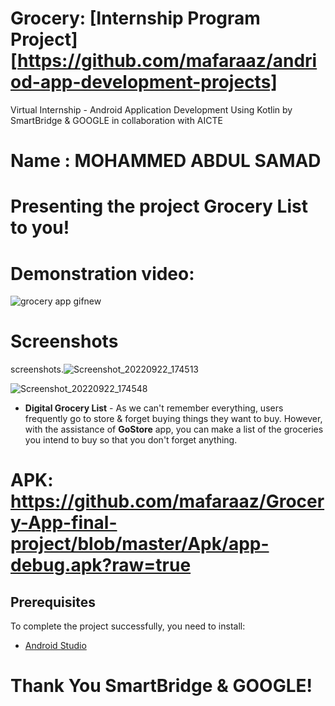 # Grocery: [Internship Program Project]  [https://github.com/mafaraaz/andriod-app-development-projects]

Virtual Internship - Android Application Development Using Kotlin by SmartBridge & GOOGLE in collaboration with AICTE

# Name : MOHAMMED ABDUL SAMAD

Presenting the project  Grocery List to you!
==================================
# Demonstration video:
![grocery app gifnew](https://user-images.githubusercontent.com/98542941/191750916-5afdc6aa-c10c-46ab-9e90-cc2059978e2a.gif)

# Screenshots
screenshots.![Screenshot_20220922_174513](https://user-images.githubusercontent.com/98542941/191751241-fbb6e62b-16ba-4651-ba4a-57ef78206b9d.png)

![Screenshot_20220922_174548](https://user-images.githubusercontent.com/98542941/191751268-255d2c37-cc4a-435b-aed3-225effa70c32.png)


- <b>Digital Grocery List</b> - As we can't remember everything, users frequently go to store & forget buying  things they want to buy. However, with the assistance of <b>GoStore</b> app, you can make a list of the groceries you intend to buy so that you don't forget anything.

# APK: https://github.com/mafaraaz/Grocery-App-final-project/blob/master/Apk/app-debug.apk?raw=true

Prerequisites
------------

To complete the project successfully, you need to install:
- [Android Studio](https://www.geeksforgeeks.org/guide-to-install-and-set-up-android-studio/)

# Thank You SmartBridge & GOOGLE!
